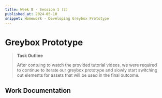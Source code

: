 ```yaml
---
title: Week 8 - Session 1 (2)
published_at: 2024-05-10
snippet: Homework - Developing Greybox Prototype
---
```

# Greybox Prototype
> **Task Outline**
>
> After contuing to watch the provided tutorial videos, we were required to continue to iterate our greybox prototype and slowly start switching out elements for assets that will be used in the final outcome.

## Work Documentation
